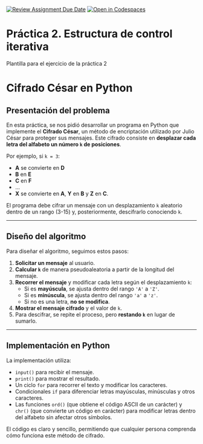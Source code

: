 [![Review Assignment Due Date](https://classroom.github.com/assets/deadline-readme-button-22041afd0340ce965d47ae6ef1cefeee28c7c493a6346c4f15d667ab976d596c.svg)](https://classroom.github.com/a/eZ_U6wFI)
[![Open in Codespaces](https://classroom.github.com/assets/launch-codespace-2972f46106e565e64193e422d61a12cf1da4916b45550586e14ef0a7c637dd04.svg)](https://classroom.github.com/open-in-codespaces?assignment_repo_id=18771136)
# Práctica 2. Estructura de control iterativa

Plantilla para el ejercicio de la práctica 2

# Cifrado César en Python  

## Presentación del problema  
En esta práctica, se nos pidió desarrollar un programa en Python que implemente el **Cifrado César**, un método de encriptación utilizado por Julio César para proteger sus mensajes. Este cifrado consiste en **desplazar cada letra del alfabeto un número `k` de posiciones**.  

Por ejemplo, si `k = 3`:  
- **A** se convierte en **D**  
- **B** en **E**  
- **C** en **F**  
- ...  
- **X** se convierte en **A**, **Y** en **B** y **Z** en **C**.  

El programa debe cifrar un mensaje con un desplazamiento `k` aleatorio dentro de un rango (3-15) y, posteriormente, descifrarlo conociendo `k`.  

---

## Diseño del algoritmo  
Para diseñar el algoritmo, seguimos estos pasos:  
1. **Solicitar un mensaje** al usuario.  
2. **Calcular `k`** de manera pseudoaleatoria a partir de la longitud del mensaje.  
3. **Recorrer el mensaje** y modificar cada letra según el desplazamiento `k`:  
   - Si es **mayúscula**, se ajusta dentro del rango `'A'` a `'Z'`.  
   - Si es **minúscula**, se ajusta dentro del rango `'a'` a `'z'`.  
   - Si no es una letra, **no se modifica**.  
4. **Mostrar el mensaje cifrado** y el valor de `k`.  
5. Para descifrar, se repite el proceso, pero **restando `k`** en lugar de sumarlo.  

---

## Implementación en Python  
La implementación utiliza:  
- `input()` para recibir el mensaje.  
- `print()` para mostrar el resultado.  
- Un ciclo `for` para recorrer el texto y modificar los caracteres.  
- Condicionales `if` para diferenciar letras mayúsculas, minúsculas y otros caracteres.  
- Las funciones `ord()` (que obtiene el código ASCII de un carácter) y `chr()` (que convierte un código en carácter) para modificar letras dentro del alfabeto sin afectar otros símbolos.  

El código es claro y sencillo, permitiendo que cualquier persona comprenda cómo funciona este método de cifrado.
